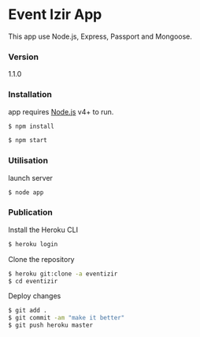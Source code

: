 # Event Izir App

This app use Node.js, Express, Passport and Mongoose.

### Version
1.1.0

### Installation

app requires [Node.js](https://nodejs.org/) v4+ to run.

```sh
$ npm install
```

```sh
$ npm start
```

### Utilisation

launch server
```sh
$ node app
```

### Publication

Install the Heroku CLI

```sh
$ heroku login
```

Clone the repository

```sh
$ heroku git:clone -a eventizir
$ cd eventizir
```


Deploy changes

```sh
$ git add .
$ git commit -am "make it better"
$ git push heroku master
```
